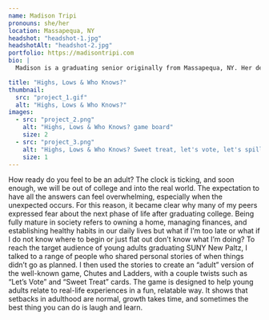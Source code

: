 ```yaml
---
name: Madison Tripi
pronouns: she/her
location: Massapequa, NY
headshot: "headshot-1.jpg"
headshotAlt: "headshot-2.jpg"
portfolio: https://madisontripi.com
bio: |
  Madison is a graduating senior originally from Massapequa, NY. Her design specialties include branding, ideation, and advertising. She takes her inspiration from scanning antique stores, scrolling on Pinterest and trying her best to think outside the box. In her spare time Madison enjoys going to the gym for her mental and physical well-being as well as taking care of dogs and cats for neighboring clients. 

title: "Highs, Lows & Who Knows?"
thumbnail:
  src: "project_1.gif"
  alt: "Highs, Lows & Who Knows?"
images:
  - src: "project_2.png"
    alt: "Highs, Lows & Who Knows? game board"
    size: 2
  - src: "project_3.png"
    alt: "Highs, Lows & Who Knows? Sweet treat, let's vote, let's spill cards"
    size: 1
---
```


How ready do you feel to be an adult? The clock is ticking, and soon enough, we will be out of college and into the real world. The expectation to have all the answers can feel overwhelming, especially when the unexpected occurs. For this reason, it became clear why many of my peers expressed fear about the next phase of life after graduating college. Being fully mature in society refers to owning a home, managing finances, and establishing healthy habits in our daily lives but what if I’m too late or what if I do not know where to begin or just flat out don’t know what I’m doing? To reach the target audience of young adults graduating SUNY New Paltz, I talked to a range of people who shared personal stories of when things didn’t go as planned. I then used the stories to create an “adult” version of the well-known game, Chutes and Ladders, with a couple twists such as “Let’s Vote” and “Sweet Treat” cards. The game is designed to help young adults relate to real-life experiences in a fun, relatable way. It shows that setbacks in adulthood are normal, growth takes time, and sometimes the best thing you can do is laugh and learn.
